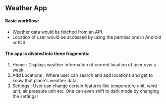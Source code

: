 ## Weather App

#### Basic workflow:
- Weather data would be fetched from an API.
- Location of user would be accessed by using the permissions in Android or IOS.

#### The app is divided into three fragments:
1. Home : Displays weather information of current location of user over a week.
1. Add Locations : Where user can search and add locations and get to know that place's weather data.
1. Settings : User can change certain features like temperature unit, wind unit, air pressure unit etc. One can even shift to dark mode by changing the settings!